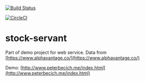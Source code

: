 [![Build Status](https://travis-ci.org/peterbecich/stock-servant.svg?branch=master)](https://travis-ci.org/peterbecich/stock-servant)

[![CircleCI](https://circleci.com/gh/peterbecich/stock-servant.svg?style=svg)](https://circleci.com/gh/peterbecich/stock-servant)

# stock-servant


Part of demo project for web service.  Data from [https://www.alphavantage.co/](https://www.alphavantage.co/)

Demo:
[http://www.peterbecich.me/index.html](http://www.peterbecich.me/index.html)

